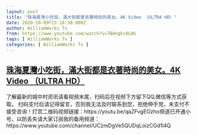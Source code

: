 ```yaml
---
layout: post
title: "珠海夏灣小吃街，滿大街都是衣著時尚的美女。4K Video （ULTRA HD）"
date: 2020-10-09T15:18:50.000Z
author: WilliamWorks Tv
from: https://www.youtube.com/watch?v=7Bdegks0LWs
tags: [ WilliamWorks Tv ]
categories: [ WilliamWorks Tv ]
---
```

<!--1602256730000-->
[珠海夏灣小吃街，滿大街都是衣著時尚的美女。4K Video （ULTRA HD）](https://www.youtube.com/watch?v=7Bdegks0LWs)
------

<div>
了解最新的城中村资讯请看视频末尾，扫码后在视频下方留下QQ,微信等方式获取。 扫码支付后请记得留言，否则我无法及时联系到您，拒绝伸手党，未支付不接受咨询！打赏二维码视频链接：https://youtu.be/qaZFvgEOzho频道已开通小号，以防丢失请大家订阅我的备用频道：https://www.youtube.com/channel/UCzmDgVe5QUDqLoizCGd1l4Q
</div>
